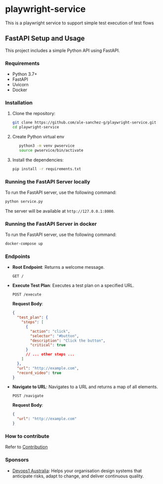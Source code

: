# playwright-service
This is a playwright service to support simple test execution of test flows

## FastAPI Setup and Usage

This project includes a simple Python API using FastAPI.

### Requirements

- Python 3.7+
- FastAPI
- Uvicorn
- Docker

### Installation

1. Clone the repository:
   ```bash
   git clone https://github.com/ale-sanchez-g/playwright-service.git
   cd playwright-service
   ```
2. Create Python virtual env
   ```bash
      python3 -m venv pwservice
      source pwservice/bin/activate
   ```

3. Install the dependencies:
   ```bash
   pip install -r requirements.txt
   ```

### Running the FastAPI Server locally

To run the FastAPI server, use the following command:
```bash
python service.py
```

The server will be available at `http://127.0.0.1:8000`.

### Running the FastAPI Server in docker

To run the FastAPI server, use the following command:
```bash
docker-compose up
```

### Endpoints

- **Root Endpoint**: Returns a welcome message.
  ```http
  GET /
  ```

- **Execute Test Plan**: Executes a test plan on a specified URL.
  ```http
  POST /execute
  ```
  **Request Body**:
  ```json
  {
    "test_plan": {
      "steps": [
        {
          "action": "click",
          "selector": "#button",
          "description": "Click the button",
          "critical": true
        }
        // ... other steps ...
      ]
    },
    "url": "http://example.com",
    "record_video": true
  }
  ```

- **Navigate to URL**: Navigates to a URL and returns a map of all elements.
  ```http
  POST /navigate
  ```
  **Request Body**:
  ```json
  {
    "url": "http://example.com"
  }
  ```

### How to contribute

Refer to [Contribution](/contribution.md) 

### Sponsors


- [Devops1 Australia](https://devops1.com.au/): Helps your organisation design systems that anticipate risks, adapt to change, and deliver continuous quality.
